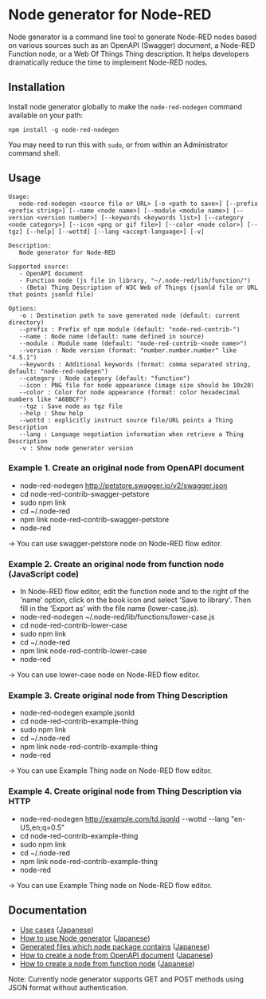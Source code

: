 
# Node generator for Node-RED

Node generator is a command line tool to generate Node-RED nodes based on various sources such as an OpenAPI (Swagger) document, a Node-RED Function node, or a Web Of Things Thing description.
It helps developers dramatically reduce the time to implement Node-RED nodes.

## Installation

Install node generator globally to make the `node-red-nodegen` command available on your path:

    npm install -g node-red-nodegen

You may need to run this with `sudo`, or from within an Administrator command shell.

## Usage

    Usage:
       node-red-nodegen <source file or URL> [-o <path to save>] [--prefix <prefix string>] [--name <node name>] [--module <module name>] [--version <version number>] [--keywords <keywords list>] [--category <node category>] [--icon <png or gif file>] [--color <node color>] [--tgz] [--help] [--wottd] [--lang <accept-language>] [-v]

    Description:
       Node generator for Node-RED

    Supported source:
       - OpenAPI document
       - Function node (js file in library, "~/.node-red/lib/function/")
       - (Beta) Thing Description of W3C Web of Things (jsonld file or URL that points jsonld file)

    Options:
       -o : Destination path to save generated node (default: current directory)
       --prefix : Prefix of npm module (default: "node-red-contrib-")
       --name : Node name (default: name defined in source)
       --module : Module name (default: "node-red-contrib-<node name>")
       --version : Node version (format: "number.number.number" like "4.5.1")
       --keywords : Additional keywords (format: comma separated string, default: "node-red-nodegen")
       --category : Node category (default: "function")
       --icon : PNG file for node appearance (image size should be 10x20)
       --color : Color for node appearance (format: color hexadecimal numbers like "A6BBCF")
       --tgz : Save node as tgz file
       --help : Show help
       --wottd : explicitly instruct source file/URL points a Thing Description
       --lang : Language negotiation information when retrieve a Thing Description
       -v : Show node generator version

### Example 1. Create an original node from OpenAPI document

- node-red-nodegen http://petstore.swagger.io/v2/swagger.json
- cd node-red-contrib-swagger-petstore
- sudo npm link
- cd ~/.node-red
- npm link node-red-contrib-swagger-petstore
- node-red

-> You can use swagger-petstore node on Node-RED flow editor.

### Example 2. Create an original node from function node (JavaScript code)

- In Node-RED flow editor, edit the function node and to the right of the 'name' option, click on the book icon and select 'Save to library'. Then fill in the 'Export as' with the file name (lower-case.js).
- node-red-nodegen ~/.node-red/lib/functions/lower-case.js
- cd node-red-contrib-lower-case
- sudo npm link
- cd ~/.node-red
- npm link node-red-contrib-lower-case
- node-red

-> You can use lower-case node on Node-RED flow editor.

### Example 3. Create original node from Thing Description

- node-red-nodegen example.jsonld
- cd node-red-contrib-example-thing
- sudo npm link
- cd ~/.node-red
- npm link node-red-contrib-example-thing
- node-red

-> You can use Example Thing node on Node-RED flow editor.

### Example 4. Create original node from Thing Description via HTTP

- node-red-nodegen http://example.com/td.jsonld --wottd --lang "en-US,en;q=0.5"
- cd node-red-contrib-example-thing
- sudo npm link
- cd ~/.node-red
- npm link node-red-contrib-example-thing
- node-red

-> You can use Example Thing node on Node-RED flow editor.

## Documentation
- [Use cases](https://github.com/node-red/node-red-nodegen/blob/0.1.0/docs/index.md#use-cases) ([Japanese](https://github.com/node-red/node-red-nodegen/blob/0.1.0/docs/index_ja.md#use-cases))
- [How to use Node generator](https://github.com/node-red/node-red-nodegen/blob/0.1.0/docs/index.md#how-to-use-node-generator) ([Japanese](https://github.com/node-red/node-red-nodegen/blob/0.1.0/docs/index_ja.md#how-to-use-node-generator))
- [Generated files which node package contains](https://github.com/node-red/node-red-nodegen/blob/0.1.0/docs/index.md#generated-files-which-node-package-contains) ([Japanese](https://github.com/node-red/node-red-nodegen/blob/0.1.0/docs/index_ja.md#generated-files-which-node-package-contains))
- [How to create a node from OpenAPI document](https://github.com/node-red/node-red-nodegen/blob/0.1.0/docs/index.md#how-to-create-a-node-from-openapi-document) ([Japanese](https://github.com/node-red/node-red-nodegen/blob/0.1.0/docs/index_ja.md#how-to-create-a-node-from-openapi-document))
- [How to create a node from function node](https://github.com/node-red/node-red-nodegen/blob/0.1.0/docs/index.md#how-to-create-a-node-from-function-node) ([Japanese](https://github.com/node-red/node-red-nodegen/blob/0.1.0/docs/index_ja.md#how-to-create-a-node-from-function-node))

Note: Currently node generator supports GET and POST methods using JSON format without authentication.
